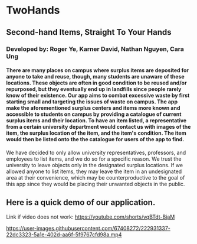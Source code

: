 # TwoHands
## Second-hand Items, Straight To Your Hands

### Developed by: Roger Ye, Karner David, Nathan Nguyen, Cara Ung

#### There are many places on campus where surplus items are deposited for anyone to take and reuse, though, many students are unaware of these locations. These objects are often in good condition to be reused and/or repurposed, but they eventually end up in landfills since people rarely know of their existence. Our app aims to combat excessive waste by first starting small and targeting the issues of waste on campus. The app make the aforementioned surplus centers and items more known and accessible to students on campus by providing a catalogue of current surplus items and their location. To have an item listed, a representative from a certain university department would contact us with images of the item, the surplus location of the item, and the item's condition. The item would then be listed onto the the catalogue for users of the app to find.


We have decided to only allow university representatives, professors, and employees to list items, and we do so for a specific reason. We trust the university to leave objects only in the designated surplus locations. If we allowed anyone to list items, they may leave the item in an undesignated area at their convenience, which may be counterproductive to the goal of this app since they would be placing their unwanted objects in the public. 


## Here is a quick demo of our application.
Link if video does not work: https://youtube.com/shorts/vqBTdt-BjaM





https://user-images.githubusercontent.com/67408272/222931337-22dc3323-5a1e-402d-aa6f-5f9767cfd98a.mp4

